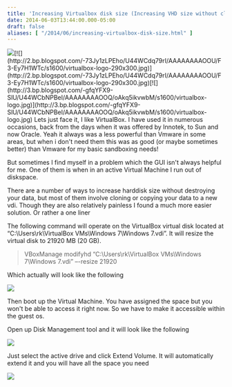 ```yaml
---
title: 'Increasing Virtualbox disk size (Increasing VHD size without cloning)'
date: 2014-06-03T13:44:00.000-05:00
draft: false
aliases: [ "/2014/06/increasing-virtualbox-disk-size.html" ]
---
```


  
![](https://images-blogger-opensocial.googleusercontent.com/gadgets/proxy?url=http%3A%2F%2F3.bp.blogspot.com%2F-ZNkGf0PvkSI%2FU44WCePB0sI%2FAAAAAAAAOOg%2FrzhQDx5Pa8M%2Fs1600%2F18iy7ekj9af3njpg.jpg&container=blogger&gadget=a&rewriteMime=image%2F*)[![](http://2.bp.blogspot.com/-73Jy1zLPEho/U44WCdq79rI/AAAAAAAAOOU/F3-Ey7H1WTc/s1600/virtualbox-logo-290x300.jpg)](http://2.bp.blogspot.com/-73Jy1zLPEho/U44WCdq79rI/AAAAAAAAOOU/F3-Ey7H1WTc/s1600/virtualbox-logo-290x300.jpg)[![](http://3.bp.blogspot.com/-gfqYFX9-SlU/U44WCbNPBeI/AAAAAAAAOOQ/oAkq5ikvwbM/s1600/virtualbox-logo.jpg)](http://3.bp.blogspot.com/-gfqYFX9-SlU/U44WCbNPBeI/AAAAAAAAOOQ/oAkq5ikvwbM/s1600/virtualbox-logo.jpg)  
Lets just face it, I like VirtualBox. I have used it in numerous occasions, back from the days when it was offered by Innotek, to Sun and now Oracle. Yeah it always was a less powerful than Vmware in some areas, but when i don't need them this was as good (or maybe sometimes better) than Vmware for my basic sandboxing needs!  
  
But sometimes I find myself in a problem which the GUI isn't always helpful for me. One of them is when in an active Virtual Machine I run out of diskspace.  
  
There are a number of ways to increase harddisk size without destroying your data, but most of them involve cloning or copying your data to a new vdi. Though they are also relatively painless I found a much more easier solution. Or rather a one liner  
  
The following command will operate on the VirtualBox virtual disk located at “C:\\Users\\rk\\VirtualBox VMs\\Windows 7\\Windows 7.vdi”. It will resize the virtual disk to 21920 MB (20 GB).  
  

> VBoxManage modifyhd “C:\\Users\\rk\\VirtualBox VMs\\Windows 7\\Windows 7.vdi” –-resize 21920

  
Which actually will look like the following  
  

[![](http://1.bp.blogspot.com/-C4fOQO5jklM/U44slfnKLfI/AAAAAAAAOPE/7gj7BFDXiGw/s1600/Capture.PNG)](http://1.bp.blogspot.com/-C4fOQO5jklM/U44slfnKLfI/AAAAAAAAOPE/7gj7BFDXiGw/s1600/Capture.PNG)

  
  
Then boot up the Virtual Machine. You have assigned the space but you won't be able to access it right now. So we have to make it accessible within the guest os.  
  
Open up Disk Management tool and it will look like the following  
  

[![](http://3.bp.blogspot.com/-C5YrvuWlcI0/U44tNvAPIUI/AAAAAAAAOPM/ieeFdConmTE/s1600/Capture.PNG)](http://3.bp.blogspot.com/-C5YrvuWlcI0/U44tNvAPIUI/AAAAAAAAOPM/ieeFdConmTE/s1600/Capture.PNG)

  
Just select the active drive and click Extend Volume. It will automatically extend it and you will have all the space you need  
  

[![](http://1.bp.blogspot.com/-D4NxW-l649Q/U44tnLUziqI/AAAAAAAAOPU/muM11c1V7Sg/s1600/Capture.PNG)](http://1.bp.blogspot.com/-D4NxW-l649Q/U44tnLUziqI/AAAAAAAAOPU/muM11c1V7Sg/s1600/Capture.PNG)